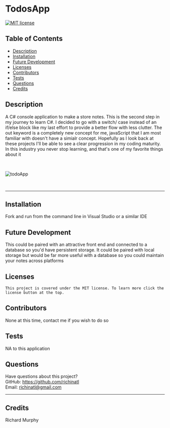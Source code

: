 # TodosApp
  [![MIT license](https://img.shields.io/badge/License-MIT-blue.svg)](https://lbesson.mit-license.org/)
  ## Table of Contents
  * [Description](#description)
  * [Installation](#installation)
  * [Future Development](#future)
  * [Licenses](#licenses)
  * [Contributors](#contributors)
  * [Tests](#tests)
  * [Questions](#questions)
  * [Credits](#credits)
  ## Description
  A C# console application to make a store notes. This is the second step in my journey to learn C#. I decided to go with a switch/ case instead of an if/else block like my last effort to provide a better flow with less clutter.
  The out keyword is a completely new concept for me, javaScript that I am most familiar with doesn't have a simialr concept. Hopefully as I look back at these projects I'll be able to see a clear progression in 
  my coding maturity. In this industry you never stop learning, and that's one of my favorite things about it

  <br>

 ![todoApp](https://github.com/richinatl/TodosApp/assets/95508564/3e10ef42-b0fb-4fe5-b01e-c2179f1698be)


  <br>

  ---
  

  ## Installation
  Fork and run from the command line in Visual Studio or a similar IDE
  
  ## Future Development
  This could be paired with an attractive front end and connected to a database so you'd have persistent storage. It could be paired with local storage but would be far more useful with a database so you could maintain your 
  notes across platforms
  ## Licenses
    This project is covered under the MIT license. To learn more click the license button at the top.
  ## Contributors
  None at this time, contact me if you wish to do so
  ## Tests
  NA to this application
  ## Questions
  Have questions about this project?  
  GitHub: https://github.com/richinatl  
  Email: richinatl@gmail.com

  ---
  
  ## Credits
  Richard Murphy
